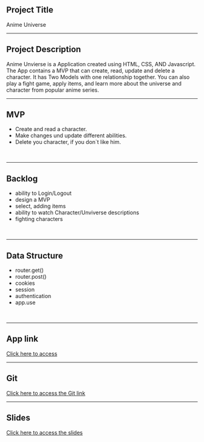 ## Project Title
Anime Universe
<br>
<hr>

## Project Description
Anime Unvierse is a Application created using HTML, CSS, AND Javascript. The App contains a MVP that can create, read, update and delete a character.
It has Two Models with one relationship together. You can also play a fight game, apply items, and learn more about the universe and character from popular anime series.
<br>
<hr>

## MVP
- Create and read a character.
- Make changes und update different abilities.
- Delete you character, if you don`t like him.
<br>
<hr>

## Backlog
- ability to Login/Logout
- design a MVP
- select, adding items
- ability to watch Character/Unviverse descriptions
- fighting characters
<br>
<hr>


## Data Structure
- router.get()
- router.post()
- cookies
- session
- authentication
- app.use
<br>
<hr>

## App link
[Click here to access](https://animeuni.adaptable.app/)
<br>
<hr>

## Git
[Click here to access the Git link](https://github.com/ahmedsauce7/animeUni)
<br>
<hr>

## Slides 
[Click here to access the slides](https://docs.google.com/presentation/d/1UJT3IR1RaIi-86EaepUcC1dzieG6XmSRXx0fFj9dX3o/edit#slide=id.g23e6cfc0529_1_28)
